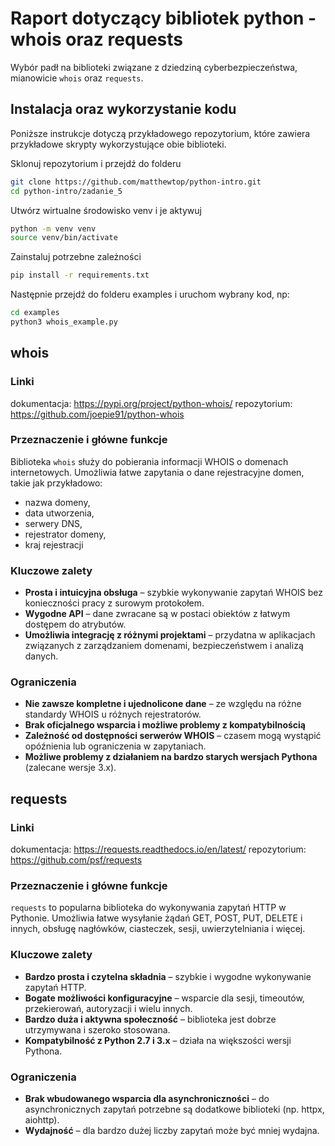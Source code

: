 # Raport dotyczący bibliotek python - whois oraz requests

Wybór padł na biblioteki związane z dziedziną cyberbezpieczeństwa, mianowicie `whois` oraz `requests`.

## Instalacja oraz wykorzystanie kodu 
Poniższe instrukcje dotyczą przykładowego repozytorium, które zawiera przykładowe skrypty wykorzystujące obie biblioteki.

Sklonuj repozytorium i przejdź do folderu
```bash
git clone https://github.com/matthewtop/python-intro.git
cd python-intro/zadanie_5
```

Utwórz wirtualne środowisko venv i je aktywuj
```bash
python -m venv venv
source venv/bin/activate
```

Zainstaluj potrzebne zależności
```bash
pip install -r requirements.txt
```

Następnie przejdź do folderu examples i uruchom wybrany kod, np:
```bash
cd examples
python3 whois_example.py
```

## whois
### Linki
dokumentacja: https://pypi.org/project/python-whois/
repozytorium: https://github.com/joepie91/python-whois

### Przeznaczenie i główne funkcje
Biblioteka `whois` służy do pobierania informacji WHOIS o domenach internetowych. Umożliwia łatwe zapytania o dane rejestracyjne domen, takie jak przykładowo:
- nazwa domeny,
- data utworzenia,
- serwery DNS,
- rejestrator domeny,
- kraj rejestracji

### Kluczowe zalety
- **Prosta i intuicyjna obsługa** – szybkie wykonywanie zapytań WHOIS bez konieczności pracy z surowym protokołem.
- **Wygodne API** – dane zwracane są w postaci obiektów z łatwym dostępem do atrybutów.
- **Umożliwia integrację z różnymi projektami** – przydatna w aplikacjach związanych z zarządzaniem domenami, bezpieczeństwem i analizą danych.

### Ograniczenia
- **Nie zawsze kompletne i ujednolicone dane** – ze względu na różne standardy WHOIS u różnych rejestratorów.
- **Brak oficjalnego wsparcia i możliwe problemy z kompatybilnością**
- **Zależność od dostępności serwerów WHOIS** – czasem mogą wystąpić opóźnienia lub ograniczenia w zapytaniach.
- **Możliwe problemy z działaniem na bardzo starych wersjach Pythona** (zalecane wersje 3.x).

## requests
### Linki
dokumentacja: https://requests.readthedocs.io/en/latest/
repozytorium: https://github.com/psf/requests

### Przeznaczenie i główne funkcje
`requests` to popularna biblioteka do wykonywania zapytań HTTP w Pythonie. Umożliwia łatwe wysyłanie żądań GET, POST, PUT, DELETE i innych, obsługę nagłówków, ciasteczek, sesji, uwierzytelniania i więcej.

### Kluczowe zalety
- **Bardzo prosta i czytelna składnia** – szybkie i wygodne wykonywanie zapytań HTTP.
- **Bogate możliwości konfiguracyjne** – wsparcie dla sesji, timeoutów, przekierowań, autoryzacji i wielu innych.
- **Bardzo duża i aktywna społeczność** – biblioteka jest dobrze utrzymywana i szeroko stosowana.
- **Kompatybilność z Python 2.7 i 3.x** – działa na większości wersji Pythona.

### Ograniczenia
- **Brak wbudowanego wsparcia dla asynchroniczności** – do asynchronicznych zapytań potrzebne są dodatkowe biblioteki (np. httpx, aiohttp).
- **Wydajność** – dla bardzo dużej liczby zapytań może być mniej wydajna.
